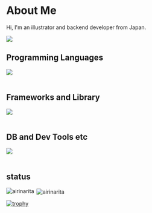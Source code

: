 # About Me
Hi, I'm an illustrator and backend developer from Japan.

![](https://github-profile-summary-cards.vercel.app/api/cards/profile-details?username=121786addzczd&theme=vue)


## Programming Languages

<img src="https://skillicons.dev/icons?i=html,css,js,typescript,python,php,java,ruby,dotnet,c" /> <br /><br />

## Frameworks and Library

<img src="https://skillicons.dev/icons?i=sass,bootstrap,tailwind,jquery,nodejs,jest,cypress,selenium,express,react,nextjs,vite,laravel,rails,django,fastapi,npm,spring,vue" /> <br /><br />

## DB and Dev Tools etc

<img src="https://skillicons.dev/icons?i=postgres,mysql,aws,dynamodb,linux,ubuntu,git,gitlab,github,jenkins,docker,terraform,vim,neovim,postman,figma,notion,md,bash,eclipse,maven,powershell,visualstudio" /> <br /><br />

## status

<p><img align="left" src="https://github-readme-stats.vercel.app/api/top-langs?username=121786addzczd&show_icons=true&locale=en&layout=compact&cache_seconds=600" alt="airinarita" /></p>

<p>&nbsp;<img align="center" src="https://github-readme-stats.vercel.app/api?username=121786addzczd&show_icons=true&locale=en" alt="airinarita" /></p>

[![trophy](https://github-profile-trophy.vercel.app/?username=121786addzczd&margin-w=5)](https://github.com/121786addzczd/)
